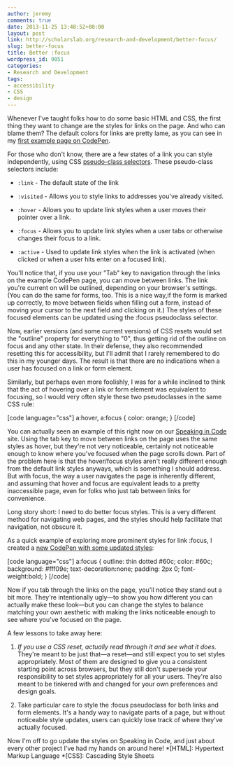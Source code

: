 ```yaml
---
author: jeremy
comments: true
date: 2013-11-25 13:48:52+00:00
layout: post
link: http://scholarslab.org/research-and-development/better-focus/
slug: better-focus
title: Better :focus
wordpress_id: 9051
categories:
- Research and Development
tags:
- accessibility
- CSS
- design
---
```


Whenever I've taught folks how to do some basic HTML and CSS, the first thing they want to change are the styles for links on the page. And who can blame them? The default colors for links are pretty lame, as you can see in my [first example page on CodePen](http://codepen.io/clioweb/pen/wtBCo).

For those who don't know, there are a few states of a link you can style independently, using CSS [pseudo-class selectors](http://www.w3.org/TR/CSS2/selector.html#pseudo-class-selectors). These pseudo-class selectors include:



	
  * `:link` - The default state of the link

	
  * `:visited` - Allows you to style links to addresses you've already visited.

	
  * `:hover` - Allows you to update link styles when a user moves their pointer over a link.

	
  * `:focus` - Allows you to update link styles when a user tabs or otherwise changes their focus to a link.

	
  * `:active` - Used to update link styles when the link is activated (when clicked or when a user hits enter on a focused link).



You'll notice that, if you use your "Tab" key to navigation through the links on the example CodePen page, you can move between links. The link you're current on will be outlined, depending on your browser's settings. (You can do the same for forms, too. This is a nice way,if the form is marked up correctly, to move between fields when filling out a form, instead of moving your cursor to the next field and clicking on it.) The styles of these focused elements can be updated using the :focus pseudoclass selector.

Now, earlier versions (and some current versions) of CSS resets would set the "outline" property for everything to "0", thus getting rid of the outline on focus and any other state. In their defense, they also recommended resetting this for accessibility, but I'll admit that I rarely remembered to do this in my younger days. The result is that there are no indications when a user has focused on a link or form element.

Similarly, but perhaps even more foolishly, I was for a while inclined to think that the act of hovering over a link or form element was equivalent to focusing, so I would very often style these two pseudoclasses in the same CSS rule:

[code language="css"]
a:hover,
a:focus {
   color: orange;
}
[/code]

You can actually seen an example of this right now on our [Speaking in Code](http://codespeak.scholarslab.org) site. Using the tab key to move between links on the page uses the same styles as hover, but they're not very noticeable, certainly not noticeable enough to know where you've focused when the page scrolls down. Part of the problem here is that the hover/focus styles aren't really different enough from the default link styles anyways, which is something I should address. But with focus, the way a user navigates the page is inherently different, and assuming that hover and focus are equivalent leads to a pretty inaccessible page, even for folks who just tab between links for convenience.

Long story short: I need to do better focus styles. This is a very different method for navigating web pages, and the styles should help facilitate that navigation, not obscure it.

As a quick example of exploring more prominent styles for link :focus, I created a [new CodePen with some updated styles](http://codepen.io/clioweb/pen/ArtEq):

[code language="css"]
a:focus {
  outline: thin dotted #60c;
  color: #60c;
  background: #fff09e;
  text-decoration:none;
  padding: 2px 0;
  font-weight:bold;
}
[/code]

Now if you tab through the links on the page, you'll notice they stand out a bit more. They're intentionally ugly—to show you how different you can actually make these look—but you can change the styles to balance matching your own aesthetic with making the links noticeable enough to see where you've focused on the page.

A few lessons to take away here:




	
  1. _If you use a CSS reset, actually read through it and see what it does._ They're meant to be just that—a reset—and still expect you to set styles appropriately. Most of them are designed to give you a consistent starting point across browsers, but they still don't supersede your responsibility to set styles appropriately for all your users. They're also meant to be tinkered with and changed for your own preferences and design goals.

	
  2. Take particular care to style the :focus pseudoclass for both links and form elements. It's a handy way to navigate parts of a page, but without noticeable style updates, users can quickly lose track of where they've actually focused.



Now I'm off to go update the styles on Speaking in Code, and just about every other project I've had my hands on around here!
  *[HTML]: Hypertext Markup Language
  *[CSS]: Cascading Style Sheets
